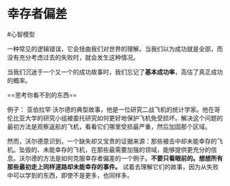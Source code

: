 # 幸存者偏差


#心智模型 

一种常见的逻辑错误，它会扭曲我们对世界的理解。当我们以为成功就是全部，而没有充分考虑过去的失败时，就会发生这种情况。

当我们沉迷于一个又一个的成功故事时，我们忘记了**基本成功率**，高估了真正成功的概率。

==思考你看不到的东西==

例子：
亚伯拉罕·沃尔德的典型故事，他是一位研究二战飞机的统计学家。他在哥伦比亚大学的研究小组被委托研究如何更好地保护飞机免受损坏。解决这个问题的最初方法是观察返航的飞机，看看它们哪里受损最严重，然后加固那个区域。

然而，沃尔德意识到，一个缺失却又宝贵的证据来源：那些被击中却未能幸存的飞机。坠毁的、未能幸存的飞机，在那些最需要加强的领域，能够提供更充分的信息。沃尔德的方法是如何克服幸存者偏差的一个例子。**不要只看眼前的。想想所有那些最初走上同样道路却未能幸存的事件。** 试着去理解它们的故事，因为从失败中可以学到的东西，即使不是更多，也同样多。
